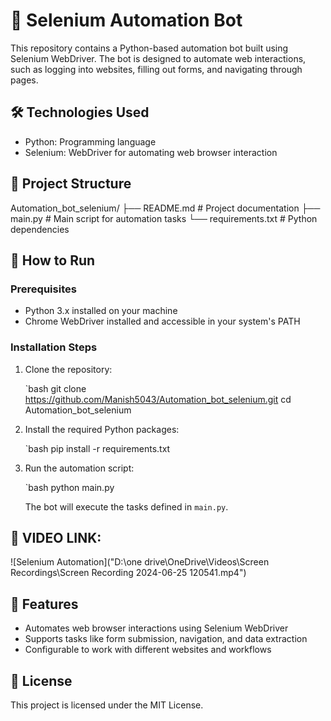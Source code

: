 
# 🤖 Selenium Automation Bot

This repository contains a Python-based automation bot built using Selenium WebDriver. The bot is designed to automate web interactions, such as logging into websites, filling out forms, and navigating through pages.

## 🛠️ Technologies Used

- Python: Programming language
- Selenium: WebDriver for automating web browser interaction

## 📁 Project Structure


Automation_bot_selenium/
├── README.md         # Project documentation
├── main.py           # Main script for automation tasks
└── requirements.txt  # Python dependencies


## 🚀 How to Run

### Prerequisites

- Python 3.x installed on your machine
- Chrome WebDriver installed and accessible in your system's PATH

### Installation Steps

1. Clone the repository:

   `bash
   git clone https://github.com/Manish5043/Automation_bot_selenium.git
   cd Automation_bot_selenium
  

2. Install the required Python packages:

   `bash
   pip install -r requirements.txt
   

3. Run the automation script:

   `bash
   python main.py
   

   The bot will execute the tasks defined in `main.py`.

## 📸 VIDEO LINK:

![Selenium Automation]("D:\one drive\OneDrive\Videos\Screen Recordings\Screen Recording 2024-06-25 120541.mp4")



## 🔧 Features

- Automates web browser interactions using Selenium WebDriver
- Supports tasks like form submission, navigation, and data extraction
- Configurable to work with different websites and workflows

## 📄 License

This project is licensed under the MIT License.


